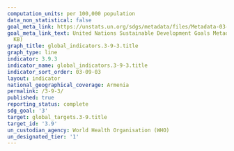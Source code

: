 ```yaml
---
computation_units: per 100,000 population
data_non_statistical: false
goal_meta_link: https://unstats.un.org/sdgs/metadata/files/Metadata-03-09-03.pdf
goal_meta_link_text: United Nations Sustainable Development Goals Metadata (PDF 213
  KB)
graph_title: global_indicators.3-9-3.title
graph_type: line
indicator: 3.9.3
indicator_name: global_indicators.3-9-3.title
indicator_sort_order: 03-09-03
layout: indicator
national_geographical_coverage: Armenia
permalink: /3-9-3/
published: true
reporting_status: complete
sdg_goal: '3'
target: global_targets.3-9.title
target_id: '3.9'
un_custodian_agency: World Health Organisation (WHO)
un_designated_tier: '1'
---
```

